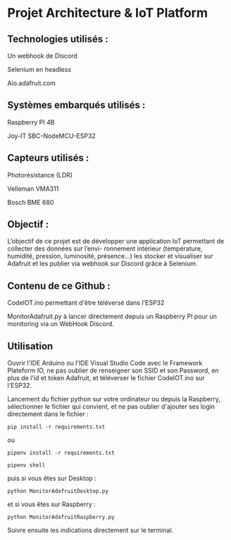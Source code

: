 # Projet Architecture & IoT Platform 
## Technologies utilisés :
Un webhook de Discord

Selenium en headless

Aio.adafruit.com


## Systèmes embarqués utilisés : 
Raspberry PI 4B 

Joy-IT SBC-NodeMCU-ESP32

## Capteurs utilisés : 
Photorésistance (LDR)

Velleman VMA311

Bosch BME 680

## Objectif : 

L’objectif de ce projet est de développer une application IoT permettant de collecter des données sur l’envi- ronnement intérieur (température, humidité, pression, luminosité, présence...) les stocker et visualiser sur Adafruit et les publier via webhook sur Discord grâce à Selenium. 

## Contenu de ce Github : 

CodeIOT.ino permettant d'être téléversé dans l'ESP32

MonitorAdafruit.py à lancer directement depuis un Raspberry PI pour un monitoring via un WebHook Discord. 

## Utilisation 

Ouvrir l'IDE Arduino ou l'IDE Visual Studio Code avec le Framework Plateform IO, ne pas oublier de renseigner son SSID et son Password, en plus de l'id et token Adafruit, et téléverser le fichier CodeIOT.ino sur l'ESP32.

Lancement du fichier python sur votre ordinateur ou depuis la Raspberry, sélectionner le fichier qui convient, et ne pas oublier d'ajouter ses login directement dans le fichier : 

```
pip install -r requirements.txt
```
ou
```
pipenv install -r requirements.txt
````
```
pipenv shell
```
puis si vous êtes sur Desktop : 
```
python MonitorAdafruitDesktop.py
```
et si vous êtes sur Raspberry : 
```
python MonitorAdafruitRaspberry.py
```
Suivre ensuite les indications directement sur le terminal. 